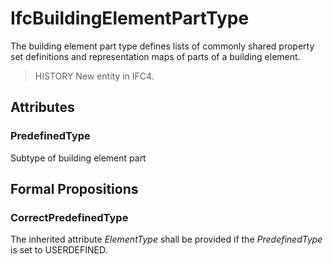 # IfcBuildingElementPartType

The building element part type defines lists of commonly shared property set definitions and representation maps of parts of a building element.
<!-- end of short definition -->

> HISTORY New entity in IFC4.

## Attributes

### PredefinedType
Subtype of building element part

## Formal Propositions

### CorrectPredefinedType
The inherited attribute _ElementType_ shall be provided if the _PredefinedType_ is set to USERDEFINED.
